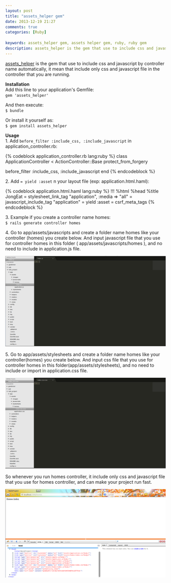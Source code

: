 ```yaml
---
layout: post
title: "assets_helper gem"
date: 2013-12-19 21:27
comments: true
categories: [Ruby]

keywords: assets_helper gem, assets helper gem, ruby, ruby gem
description: assets_helper is the gem that use to include css and javascript by controller name automatically, it mean that include only css and javascript file in the controller that you are running.
---
```


<p>
  <a href="http://rubygems.org/gems/assets_helper" target="_blank">assets_helper</a> is the gem that use to include css and javascript by controller name automatically, it mean that include only css and javascript file in the controller that you are running.
</p>

<p>
  <strong>Installation</strong><br/>
  Add this line to your application's Gemfile:<br/>
  <code>gem 'assets_helper'</code>
</p>

<p>
  And then execute:<br/>
  <code>$ bundle</code>
</p>

<p>
  Or install it yourself as:<br/>
  <code>$ gem install assets_helper</code>
</p>

<p>
  <strong>Usage</strong><br/>
  1. Add <code>before_filter :include_css, :include_javascript</code> in application_controller.rb:
</p>

{% codeblock application_controller.rb lang:ruby %}
class ApplicationController < ActionController::Base
  protect_from_forgery

  before_filter :include_css, :include_javascript
end
{% endcodeblock %}

<p>
  2. Add <code>= yield :asset</code> n your layout file (exp: application.html.haml):
</p>

{% codeblock application.html.haml lang:ruby %}
!!!
%html
  %head
    %title JongEat
    = stylesheet_link_tag    "application", :media => "all"
    = javascript_include_tag "application"
    = yield :asset
    = csrf_meta_tags
{% endcodeblock %}

<p>
  3. Example if you create a controller name homes:<br/>
  <code>$ rails generate controller homes</code>
</p>

<p>
  4. Go to app/assets/javascripts and create a folder name homes like your controller (homes) you create below. And input javascript file that you use for controller homes in this folder ( app/assets/javascripts/homes ), and no need to include in application.js file.
</p>

<p>
  <a class="fancybox" href="/images/javascript_homes.png"><img src="/images/javascript_homes.png" alt="" width="680" /></a>
</p>

<p>
  5. Go to app/assets/stylesheets and create a folder name homes like your controller(homes) you create below. And input css file that you use for controller homes in this folder(app/assets/stylesheets), and no need to include or import in application.css file.<br/>
</p>

<p>
  <a class="fancybox" href="/images/css_homes.png"><img src="/images/css_homes.png" width="680" /></a>
</p>

<p>
  So whenever you run homes controller, it include only css and javascript file that you use for homes controller, and can make your project run fast.
</p>

<p>
  <a class="fancybox" href="/images/browser_homes_controller.png"><img src="/images/browser_homes_controller.png" width="680" /></a>
</p>
